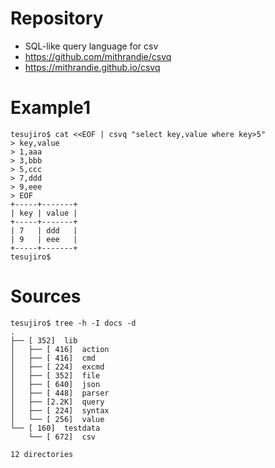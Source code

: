 # Repository
- SQL-like query language for csv 
- https://github.com/mithrandie/csvq
- https://mithrandie.github.io/csvq

# Example1
```
tesujiro$ cat <<EOF | csvq "select key,value where key>5"
> key,value
> 1,aaa
> 3,bbb
> 5,ccc
> 7,ddd
> 9,eee
> EOF
+-----+-------+
| key | value |
+-----+-------+
| 7   | ddd   |
| 9   | eee   |
+-----+-------+
tesujiro$
```

# Sources
```
tesujiro$ tree -h -I docs -d
.
├── [ 352]  lib
│   ├── [ 416]  action
│   ├── [ 416]  cmd
│   ├── [ 224]  excmd
│   ├── [ 352]  file
│   ├── [ 640]  json
│   ├── [ 448]  parser
│   ├── [2.2K]  query
│   ├── [ 224]  syntax
│   └── [ 256]  value
└── [ 160]  testdata
    └── [ 672]  csv

12 directories
```
